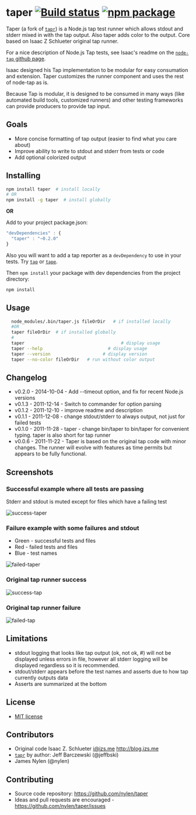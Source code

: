# taper [![Build status](https://img.shields.io/travis/nylen/taper.svg?style=flat)](https://travis-ci.org/nylen/taper) [![npm package](http://img.shields.io/npm/v/taper.svg?style=flat)](https://www.npmjs.org/package/taper)

Taper (a fork of [`tapr`](https://github.com/jeffbski/tapper)) is a Node.js tap
test runner which allows stdout and stderr mixed in with the tap output. Also
taper adds color to the output. Core based on Isaac Z Schlueter original tap
runner.

For a nice description of Node.js Tap tests, see Isaac's readme on the
[`node-tap` github page](https://github.com/isaacs/node-tap).

Isaac designed his Tap implementation to be modular for easy consumation and
extension. Taper customizes the runner component and uses the rest of node-tap
as is.

Because Tap is modular, it is designed to be consumed in many ways (like
automated build tools, customized runners) and other testing frameworks can
provide producers to provide tap input.



## Goals

 - More concise formatting of tap output (easier to find what you care about)
 - Improve ability to write to stdout and stderr from tests or code
 - Add optional colorized output

## Installing

```bash
npm install taper  # install locally
# OR
npm install -g taper  # install globally
```

**OR**

Add to your project package.json:

```javascript
"devDependencies" : {
  "taper" : "~0.2.0"
}
```

Also you will want to add a tap reporter as a `devDependency` to use in your
tests.  Try [`tap`](https://github.com/isaacs/node-tap) or
[`tape`](https://github.com/substack/tape).

Then `npm install` your package with dev dependencies from the project
directory:

```bash
npm install
```

## Usage

```bash
  node_modules/.bin/taper.js fileOrDir   # if installed locally
  #OR
  taper fileOrDir  # if installed globally
  #
  taper                                     # display usage
  taper --help                         # display usage
  taper --version                    # display version
  taper --no-color fileOrDir   # run without color output
```

## Changelog

 - v0.2.0 - 2014-10-04 - Add --timeout option, and fix for recent Node.js versions
 - v0.1.3 - 2011-12-14 - Switch to commander for option parsing
 - v0.1.2 - 2011-12-10 - improve readme and description
 - v0.1.1 - 2011-12-08 - change stdout/stderr to always output, not just for failed tests
 - v0.1.0 - 2011-11-28 - taper - change bin/taper to bin/taper for convenient typing. taper is also short for tap runner
 - v0.0.6 - 2011-11-22 - Taper is based on the original tap code with minor changes. The runner will evolve with features as time permits but appears to be fully functional.

## Screenshots

### Successful example where all tests are passing

Stderr and stdout is muted except for files which have a failing test

![success-taper](https://raw.githubusercontent.com/nylen/taper/master/doc/success-taper.png)

### Failure example with some failures and stdout

 - Green - successful tests and files
 - Red - failed tests and files
 - Blue - test names

![failed-taper](https://raw.githubusercontent.com/nylen/taper/master/doc/failed-taper.png)

### Original tap runner success

![success-tap](https://raw.githubusercontent.com/nylen/taper/master/doc/success-tap.png)

### Original tap runner failure

![failed-tap](https://raw.githubusercontent.com/nylen/taper/master/doc/failed-tap.png)

## Limitations

 - stdout logging that looks like tap output (ok, not ok, #) will not be
   displayed unless errors in file, however all stderr logging will be
   displayed regardless so it is recommended.
 - stdout/stderr appears before the test names and asserts due to how tap
   currently outputs data
 - Asserts are summarized at the bottom

## License

 - [MIT license](https://raw.githubusercontent.com/nylen/taper/master/LICENSE)

## Contributors

 - Original code Isaac Z. Schlueter <i@izs.me> http://blog.izs.me
 - [`tapr`](https://github.com/jeffbski/tappper) by author: Jeff Barczewski (@jeffbski)
 - James Nylen (@nylen)

## Contributing

 - Source code repository: https://github.com/nylen/taper
 - Ideas and pull requests are encouraged  - https://github.com/nylen/taper/issues
